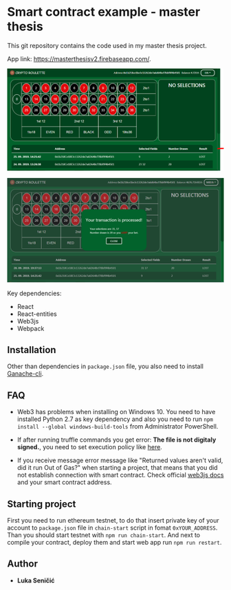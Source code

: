 # Smart contract example - master thesis

This git repository contains the code used in my master thesis project.

App link: https://masterthesisv2.firebaseapp.com/.

![Crypto roulette](./images/app-screen.PNG)

![Crypto roulette result](./images/result.PNG)

Key dependencies:

* React
* React-entities
* Web3js
* Webpack

## Installation

Other than dependencies in `package.json` file, you also need to install [Ganache-cli](https://github.com/trufflesuite/ganache-cli).

## FAQ

* Web3 has problems when installing on Windows 10. You need to have installed Python 2.7 as key dependency and also you need to run `npm install --global windows-build-tools` from Administrator PowerShell.

* If after running truffle commands you get error: **The file is not digitaly signed.**, you need to set execution policy like [here](https://docs.microsoft.com/en-us/powershell/module/microsoft.powershell.security/set-executionpolicy?view=powershell-6).

* If you receive message error message like "Returned values aren't valid, did it run Out of Gas?" when starting a project, that means that you did not establish connection with smart contract. Check official [web3js docs](https://web3js.readthedocs.io/) and your smart contract address.

## Starting project

First you need to run ethereum testnet, to do that insert private key of your account to `package.json` file in `chain-start` script in fomat `0xYOUR_ADDRESS`. Than you should start testnet with `npm run chain-start`. And next to compile your contract, deploy them and start web app run `npm run restart`.

## Author

* **Luka Seničić** 

